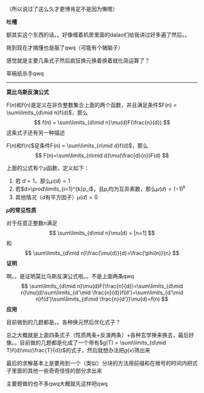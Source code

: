 （所以说过了这么久才更博肯定不是因为懒嗯）

**吐槽**

额其实这个东西的话。。好像缠着机房里面的dalao们给我讲过好多遍了然后。。

拖到现在才搞懂也是服了qwq（可能有个猪脑子）

感觉就是主要几条式子然后疯狂换元换着换着就化简运算了？

草稿纸杀手qwq

------

**莫比乌斯反演公式**

$F(n)$和f(n)是定义在非负整数集合上面的两个函数，并且满足条件$F(n) = \sum\limits_{d\mid n}f(d)$，那么
$$
f(n) = \sum\limits_{d\mid n}\mu(d)F(\frac{n}{d})
$$
这条式子还有另一种描述

$F(n)$和f(n)$足条件F(n) = \sum\limits_{n\mid d}f(d)$，那么
$$
F(n)=\sum\limits_{n\mid d}\mu(\frac{d}{n})F(d)
$$


上面的公式有个$\mu$函数，定义如下：

1. 若 $d=1$，那么$\mu(d) =1$
2. 若$d=\prod\limits_{i=1}^{k}p_i$，且$p_i$均为互异素数，那么$\mu(d) =(-1)^k$
3. 其他情况（$d$有平方因子）$\mu(d)=0$

**$\mu$的常见性质**

对于任意正整数$n$满足
$$
\sum\limits_{d\mid n}\mu(d) = [n=1]
$$
和
$$
\sum\limits_{d\mid n}\frac{\mu(d)}{d}=\frac{\phi(n)}{n}
$$
**证明**

啊。。是证明莫比乌斯反演公式啦。。不是上面两条qwq
$$
\sum\limits_{d\mid n}\mu(d)F(\frac{n}{d})=\sum\limits_{d\mid n}\mu(d)\sum\limits_{d'\mid \frac{n}{d}}f(d')=\sum\limits_{d'\mid n}f(d')\sum\limits_{d\mid \frac{n}{d'}}\mu(d)=f(n)
$$
**应用**

目前做到的几题都是。。各种换元然后优化式子？

总之大概就是上面四条式子（性质两条+反演两条）+各种玄学换来换去，最后好像。。目前做的几题都是化成了一个带有$g(T) = \sum\limits_{d\mid T}f(d)\mu(\frac{T}{d})$的式子，然后就想办法把$g(x)$筛出来

最后的求解基本上是要用到一个（类似）分块的方法用前缀和在根号的时间内把式子里面的其他一些奇奇怪怪的部分求出来

主要题做的也不多qwq大概就先这样吧qwq